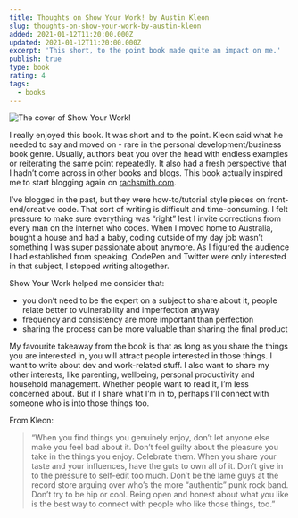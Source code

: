 ```yaml
---
title: Thoughts on Show Your Work! by Austin Kleon
slug: thoughts-on-show-your-work-by-austin-kleon
added: 2021-01-12T11:20:00.000Z
updated: 2021-01-12T11:20:00.000Z
excerpt: 'This short, to the point book made quite an impact on me.'
publish: true
type: book
rating: 4
tags:
  - books
---
```


![The cover of Show Your Work!](/images/show-your-work.png)

I really enjoyed this book. It was short and to the point. Kleon said what he needed to say and moved on - rare in the personal development/business book genre. Usually, authors beat you over the head with endless examples or reiterating the same point repeatedly. It also had a fresh perspective that I hadn’t come across in other books and blogs. This book actually inspired me to start blogging again on [rachsmith.com](https://rachsmith.com/).

I’ve blogged in the past, but they were how-to/tutorial style pieces on front-end/creative code. That sort of writing is difficult and time-consuming. I felt pressure to make sure everything was “right” lest I invite corrections from every man on the internet who codes. When I moved home to Australia, bought a house and had a baby, coding outside of my day job wasn’t something I was super passionate about anymore. As I figured the audience I had established from speaking, CodePen and Twitter were only interested in that subject, I stopped writing altogether.

Show Your Work helped me consider that:

-   you don’t need to be the expert on a subject to share about it, people relate better to vulnerability and imperfection anyway
-   frequency and consistency are more important than perfection
-   sharing the process can be more valuable than sharing the final product

My favourite takeaway from the book is that as long as you share the things you are interested in, you will attract people interested in those things. I want to write about dev and work-related stuff. I also want to share my other interests, like parenting, wellbeing, personal productivity and household management. Whether people want to read it, I’m less concerned about. But if I share what I’m in to, perhaps I’ll connect with someone who is into those things too.

From Kleon:

> “When you find things you genuinely enjoy, don’t let anyone else make you feel bad about it. Don’t feel guilty about the pleasure you take in the things you enjoy. Celebrate them. When you share your taste and your influences, have the guts to own all of it. Don’t give in to the pressure to self-edit too much. Don’t be the lame guys at the record store arguing over who’s the more “authentic” punk rock band. Don’t try to be hip or cool. Being open and honest about what you like is the best way to connect with people who like those things, too.”
